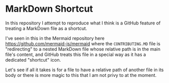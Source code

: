 # MarkDown Shortcut

In this repository I attempt to reproduce what I think is a GitHub feature of treating a MarkDown file as a shortcut.

I've seen in this in the Mermaid repository here https://github.com/mermaid-js/mermaid where the `CONTRIBUTING.MD`
file is "redirecting" to a nested MarkDown file whose relative path is in the main file's content, and GitHub
treats this file in a special way as it has a dedicated "shortcut" icon.

Let's see if all it takes is for a file to have a relative path of another file in its body or there is more magic
to this that I am not privy to at the moment.
